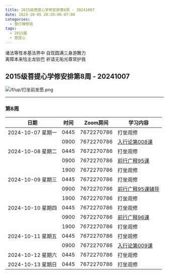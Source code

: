 ```yaml
---
title: 2015级菩提心学修安排第8周 - 20241007
date: 2024-10-05 20:20:00-07:00
categories:
  - 慧灯禅修班
tags:
  - 2015届
  - 菩提心
---
```

诸法等性本基法界中 自现圆满三身游舞力  
离障本来怙主龙钦巴 祈请无垢光尊常护我


## 2015级菩提心学修安排第8周 - 20241007


![/f/up/打坐前发愿.png](/f/up/打坐前发愿.png)


---

### 第8周


|日期 |时间|Zoom房间|学习内容|
|--|--|--|--|
| 2024-10-07 星期一|0445|7672270786|打坐观修|
| |0900|7672270786|[入行论第008课](https://www.huidengchanxiu.net/refs/rxl/01#%E7%AC%AC%E5%85%AB%E8%8A%82%E8%AF%BE)|
| 2024-10-08 星期二 |0445|7672270786|打坐观修|
|   |0900|7672270786|[前行广释95课](https://www.huidengchanxiu.net/5jx/2ptx/10)|
|   |1900|7672270786|打坐观修|
| 2024-10-09 星期三  |0445|7672270786|打坐观修|
|   |0900|7672270786| [前行广释95课辅导](https://www.huidengchanxiu.net/5jx/2ptx/10) |
|   |1900|7672270786| 打坐观修 |
| 2024-10-10 星期四|0445|7672270786|打坐观修|
|   |0900|7672270786|[前行广释96课](https://www.huidengchanxiu.net/5jx/2ptx/11)|
|   |1900|7672270786|打坐观修|
| 2024-10-11 星期五|0445|7672270786|打坐观修|
|   |0900|7672270786|[入行论第009课](https://www.huidengchanxiu.net/refs/rxl/01#%E7%AC%AC%E4%B9%9D%E8%8A%82%E8%AF%BE)|
| 2024-10-12 星期六|0445|7672270786|打坐观修|
| 2024-10-13 星期日|0445|7672270786|打坐观修|
